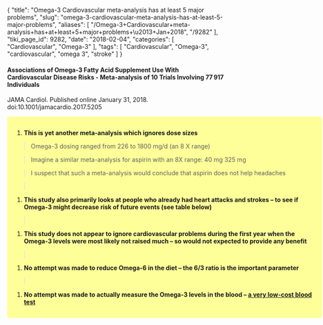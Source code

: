 {
    "title": "Omega-3 Cardiovascular meta-analysis has at least 5 major problems",
    "slug": "omega-3-cardiovascular-meta-analysis-has-at-least-5-major-problems",
    "aliases": [
        "/Omega-3+Cardiovascular+meta-analysis+has+at+least+5+major+problems+\u2013+Jan+2018",
        "/9282"
    ],
    "tiki_page_id": 9282,
    "date": "2018-02-04",
    "categories": [
        "Cardiovascular",
        "Omega-3"
    ],
    "tags": [
        "Cardiovascular",
        "Omega-3",
        "cardiovascular",
        "omega 3",
        "stroke"
    ]
}


#### Associations of Omega-3 Fatty Acid Supplement Use With Cardiovascular Disease Risks - Meta-analysis of 10 Trials Involving 77 917 Individuals

JAMA Cardiol. Published online January 31, 2018. doi:10.1001/jamacardio.2017.5205

<div class="border" style="background-color:#FF9;padding:15px;margin:10px 0;border-radius:5px;width:700px">

1.  **This is yet another meta-analysis which ignores dose sizes** 

> Omega-3 dosing ranged from 226 to 1800 mg/d (an 8 X range)

> Imagine a similar meta-analysis for aspirin with an 8X range: 40 mg  325 mg

> I suspect that such a meta-analysis would conclude that aspirin does not help headaches

> &nbsp;

1.  **This study also primarily looks at people who already had heart attacks and strokes – to see if  Omega-3 might decrease risk of future events (see table below)** 

> &nbsp;

1.  **This study does not appear to ignore cardiovascular problems during the first year when the Omega-3 levels were most likely not raised much – so would not expected to provide any benefit** 

> &nbsp;

1.  **No attempt was made to reduce Omega-6 in the diet – the 6/3 ratio is the important parameter** 

> &nbsp;

1.  **No attempt was made to actually measure the Omega-3 levels in the blood – [a very low-cost blood test](/posts/omega-3-is-vital-for-health-mail-in-test-is-low-cost-and-accurate)**